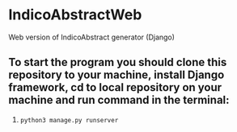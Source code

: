 # IndicoAbstractWeb
Web version of IndicoAbstract generator (Django)

## To start the program you should clone this repository to your machine, install Django framework, cd to local repository on your machine and run command in the terminal:

1. `python3 manage.py runserver`

